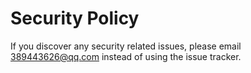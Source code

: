# Security Policy

If you discover any security related issues, please email 389443626@qq.com instead of using the issue tracker.
